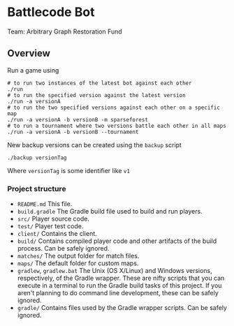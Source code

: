 Battlecode Bot
===========================
Team: Arbitrary Graph Restoration Fund

## Overview

Run a game using

~~~
# to run two instances of the latest bot against each other
./run
# to run the specified version against the latest version
./run -a versionA
# to run the two specified versions against each other on a specific map
./run -a versionA -b versionB -m sparseforest
# to run a tournament where two versions battle each other in all maps
./run -a versionA -b versionB --tournament
~~~

New backup versions can be created using the `backup` script

~~~
./backup versionTag
~~~

Where `versionTag` is some identifier like `v1`

### Project structure

- `README.md`
    This file.
- `build.gradle`
    The Gradle build file used to build and run players.
- `src/`
    Player source code.
- `test/`
    Player test code.
- `client/`
    Contains the client.
- `build/`
    Contains compiled player code and other artifacts of the build process. Can be safely ignored.
- `matches/`
    The output folder for match files.
- `maps/`
    The default folder for custom maps.
- `gradlew`, `gradlew.bat`
    The Unix (OS X/Linux) and Windows versions, respectively, of the Gradle wrapper. These are nifty scripts that you can execute in a terminal to run the Gradle build tasks of this project. If you aren't planning to do command line development, these can be safely ignored.
- `gradle/`
    Contains files used by the Gradle wrapper scripts. Can be safely ignored.


